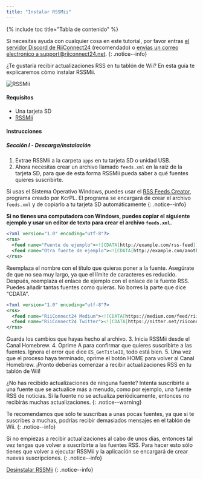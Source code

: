 ```yaml
---
title: "Instalar RSSMii"
---
```


{% include toc title="Tabla de contenido" %}

Si necesitas ayuda con cualquier cosa en este tutorial, por favor entras [el servidor Discord de RiiConnect24](https://discord.gg/rc24) (recomendado) o [envias un correo electronico a support@riiconnect24.net](mailto:support@riiconnect24.net).
{: .notice--info}

¿Te gustaría recibir actualizaciones RSS en tu tablón de Wii? En esta guía te explicaremos cómo instalar RSSMii.

![RSSMii](/images/rssmii.png)

#### Requisitos

* Una tarjeta SD
* [RSSMii](https://github.com/RiiConnect24/rssmii/releases)

#### Instrucciones
##### Sección I - Descarga/instalación

1. Extrae RSSMii a la carpeta `apps` en tu tarjeta SD o unidad USB.
2. Ahora necesitas crear un archivo llamado `feeds.xml` en la raíz de la tarjeta SD, para que de esta forma RSSMii pueda saber a qué fuentes quieres suscribirte.

Si usas el Sistema Operativo Windows, puedes usar el [RSS Feeds Creator](https://github.com/RiiConnect24/rssmii/releases/download/v1.4.1/RSSFeedsCreator.bat), programa creado por KcrPL. El programa se encargará de crear el archivo `feeds.xml` y de copiarlo a tu tarjeta SD automáticamente
{: .notice--info}

<b>Si no tienes una computadora con Windows, puedes copiar el siguiente ejemplo y usar un editor de texto para crear el archivo `feeds.xml`.</b>

```xml
<?xml version="1.0" encoding="utf-8"?>
<rss>
  <feed name="Fuente de ejemplo"><![CDATA[http://example.com/rss-feed]]></feed>
  <feed name="Otra fuente de ejemplo"><![CDATA[http://example.com/another_rss-feed]]></feed>
</rss>
```

Reemplaza el nombre con el título que quieras poner a la fuente. Asegúrate de que no sea muy largo, ya que el límite de caracteres es reducido. Después, reemplaza el enlace de ejemplo con el enlace de la fuente RSS. Puedes añadir tantas fuentes como quieras. No borres la parte que dice "CDATA".

```xml
<?xml version="1.0" encoding="utf-8"?>
<rss>
  <feed name="RiiConnect24 Medium"><![CDATA[https://medium.com/feed/riiconnect24]]></feed>
  <feed name="RiiConnect24 Twitter"><![CDATA[https://nitter.net/riiconnect24/rss]]></feed>
</rss>
```

Guarda los cambios que hayas hecho al archivo.
3. Inicia RSSMii desde el Canal Homebrew.
4. Oprime A para confirmar que quieres suscribirte a las fuentes. Ignora el error que dice `ES_GetTitleID`, todo está bien.
5. Una vez que el proceso haya terminado, oprime el botón HOME para volver al Canal Homebrew. ¡Pronto deberías comenzar a recibir actualizaciones RSS en tu tablón de Wii!

¿No has recibido actualizaciones de ninguna fuente? Intenta suscribirte a una fuente que se actualice más a menudo, como por ejemplo, una fuente RSS de noticias. Si la fuente no se actualiza periódicamente, entonces no recibirás muchas actualizaciones.
{: .notice--warning}

Te recomendamos que sólo te suscribas a unas pocas fuentes, ya que si te suscribes a muchas, podrías recibir demasiados mensajes en el tablón de Wii.
{: .notice--info}

Si no empiezas a recibir actualizaciones al cabo de unos días, entonces tal vez tengas que volver a suscribirte a las fuentes RSS. Para hacer esto sólo tienes que volver a ejecutar RSSMii y la aplicación se encargará de crear nuevas suscripciones.
{: .notice--info}

[Desinstalar RSSMii](rssmii-remove)
{: .notice--info}
